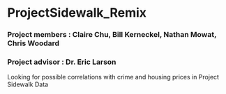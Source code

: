 # ProjectSidewalk_Remix

### Project members : Claire Chu, Bill Kerneckel, Nathan Mowat, Chris Woodard
### Project advisor : Dr. Eric Larson

Looking for possible correlations with crime and housing prices in Project Sidewalk Data
